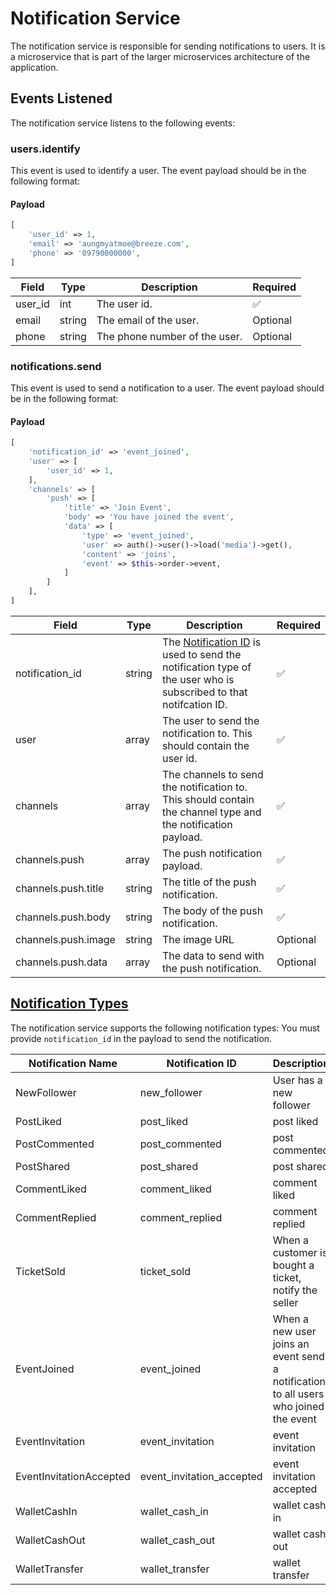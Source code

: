 # Notification Service

The notification service is responsible for sending notifications to users. It is a microservice that is part of the
larger microservices architecture of the application.

## Events Listened

The notification service listens to the following events:

### users.identify

This event is used to identify a user. The event payload should be in the following format:

#### Payload

```php
[
    'user_id' => 1, 
    'email' => 'aungmyatmoe@breeze.com',
    'phone' => '09790000000',
]
```

| Field   | Type   | Description                   | Required |
|---------|--------|-------------------------------|----------|
| user_id | int    | The user id.                  | ✅        |
| email   | string | The email of the user.        | Optional |
| phone   | string | The phone number of the user. | Optional |

### notifications.send

This event is used to send a notification to a user. The event payload should be in the following format:

#### Payload

```php
[
    'notification_id' => 'event_joined', 
    'user' => [
        'user_id' => 1, 
    ],
    'channels' => [
        'push' => [
            'title' => 'Join Event',
            'body' => 'You have joined the event',
            'data' => [
                'type' => 'event_joined',
                'user' => auth()->user()->load('media')->get(),
                'content' => 'joins',
                'event' => $this->order->event,
            ]
        ]
    ],
]
```

| Field               | Type   | Description                                                                                                                             | Required |
|---------------------|--------|-----------------------------------------------------------------------------------------------------------------------------------------|----------|
| notification_id     | string | The  [Notification ID](#notification-types) is used to send the notification type of the user who is subscribed to that notifcation ID. | ✅        |                        
| user                | array  | The user to send the notification to. This should contain the user id.                                                                  | ✅        |
| channels            | array  | The channels to send the notification to. This should contain the channel type and the notification payload.                            | ✅        |
| channels.push       | array  | The push notification payload.                                                                                                          | ✅        |
| channels.push.title | string | The title of the push notification.                                                                                                     | ✅        |
| channels.push.body  | string | The body of the push notification.                                                                                                      | ✅        |
| channels.push.image | string | The image URL                                                                                                                           | Optional |
| channels.push.data  | array  | The data to send with the push notification.                                                                                            | Optional |

## [Notification Types](#notification-types)

The notification service supports the following notification types:
You must provide `notification_id` in the payload to send the notification.

| Notification Name       | Notification ID           | Description                                                                          |
|-------------------------|---------------------------|--------------------------------------------------------------------------------------|
| NewFollower             | new_follower              | User has a new follower                                                              |
| PostLiked               | post_liked                | post liked                                                                           |
| PostCommented           | post_commented            | post commented                                                                       |
| PostShared              | post_shared               | post shared                                                                          |
| CommentLiked            | comment_liked             | comment liked                                                                        |
| CommentReplied          | comment_replied           | comment replied                                                                      |
| TicketSold              | ticket_sold               | When a customer is bought a ticket, notify the seller                                |                                                           
| EventJoined             | event_joined              | When a new user joins an event send a notification to all users who joined the event |                                      
| EventInvitation         | event_invitation          | event invitation                                                                     |
| EventInvitationAccepted | event_invitation_accepted | event invitation accepted                                                            |
| WalletCashIn            | wallet_cash_in            | wallet cash in                                                                       |
| WalletCashOut           | wallet_cash_out           | wallet cash out                                                                      |
| WalletTransfer          | wallet_transfer           | wallet transfer                                                                      |
